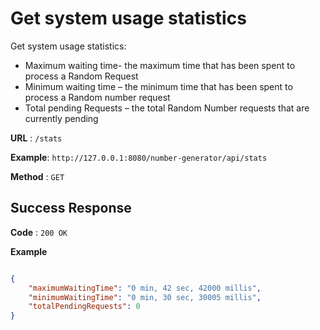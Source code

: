 # Get system usage statistics

Get system usage statistics:
* Maximum waiting time- the maximum time that has been spent to process a Random Request
* Minimum waiting time – the minimum time that has been spent to process a Random number request
* Total pending Requests – the total Random Number requests that are currently pending
 

**URL** : `/stats`

**Example**: `http://127.0.0.1:8080/number-generator/api/stats`  

**Method** : `GET`

## Success Response

**Code** : `200 OK`

 

**Example**

````json

{
    "maximumWaitingTime": "0 min, 42 sec, 42000 millis",
    "minimumWaitingTime": "0 min, 30 sec, 30005 millis",
    "totalPendingRequests": 0
}

````

